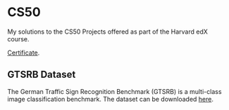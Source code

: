 # CS50
My solutions to the CS50 Projects offered as part of the Harvard edX course.

[Certificate](https://certificates.cs50.io/aa03ce30-187a-4cf7-b785-ddee21eb493b.pdf?size=letter).

## GTSRB Dataset

The German Traffic Sign Recognition Benchmark (GTSRB) is a multi-class image classification benchmark. 
The dataset can be downloaded [here](https://sid.erda.dk/public/archives/daaeac0d7ce1152aea9b61d9f1e19370/published-archive.html).
